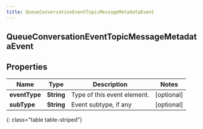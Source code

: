```yaml
---
title: QueueConversationEventTopicMessageMetadataEvent
---
```

## QueueConversationEventTopicMessageMetadataEvent


## Properties

| Name | Type | Description | Notes |
| ------------ | ------------- | ------------- | ------------- |
| **eventType** | <!----><!---->**String**<!----> | Type of this event element. |  [optional] |
| **subType** | <!----><!---->**String**<!----> | Event subtype, if any |  [optional] |
{: class="table table-striped"}



